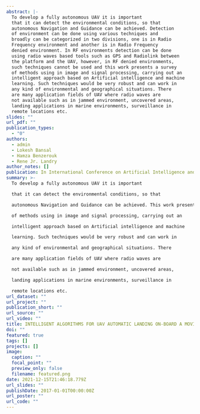 ```yaml
---
abstract: |-
  To develop a fully autonomous UAV it is important
  that it can detect the environmental conditions, so that
  autonomous Navigation and Guidance can be achieved. Detection
  of environment can be done using various techniques and
  broadly can be categorized in two divisions, one is in Radio
  Frequency environment and another is in Radio Frequency
  denied environment. In RF environments detection can be done
  using radio waves based tools such as GPS and Radiolink between
  the platform and the UAV, however, in RF denied environments,
  such techniques cannot be used and this work presents a survey
  of methods using in image and signal processing, carrying out an
  intelligent approach based on Artificial intelligence and machine
  learning. Such techniques would be very robust and can work in
  any kind of environmental and geographical situations. There
  are many application fields of UAV where radio waves are
  not available such as in jammed environment, uncovered areas,
  landing applications in marine environments, surveillance in
  remote locations etc.
slides: ""
url_pdf: ""
publication_types:
  - "0"
authors:
  - admin
  - Lokesh Bansal
  - Hamza Benzerouk
  - Rene Jr. Landry
author_notes: []
publication: In International Conference on Artificial Intelligence and Signal Processing
summary: >-
  To develop a fully autonomous UAV it is important

  that it can detect the environmental conditions, so that

  autonomous Navigation and Guidance can be achieved. This work presents a survey

  of methods using in image and signal processing, carrying out an

  intelligent approach based on Artificial intelligence and machine

  learning. Such techniques would be very robust and can work in

  any kind of environmental and geographical situations. There

  are many application fields of UAV where radio waves are

  not available such as in jammed environment, uncovered areas,

  landing applications in marine environments, surveillance in

  remote locations etc.
url_dataset: ""
url_project: ""
publication_short: ""
url_source: ""
url_video: ""
title: INTELLIGENT ALGORITHMS FOR UAV AUTOMATIC LANDING ON-BOARD A MOVING PLATFORM
doi: ""
featured: true
tags: []
projects: []
image:
  caption: ""
  focal_point: ""
  preview_only: false
  filename: featured.png
date: 2021-12-15T21:46:18.779Z
url_slides: ""
publishDate: 2017-01-01T00:00:00Z
url_poster: ""
url_code: ""
---
```

